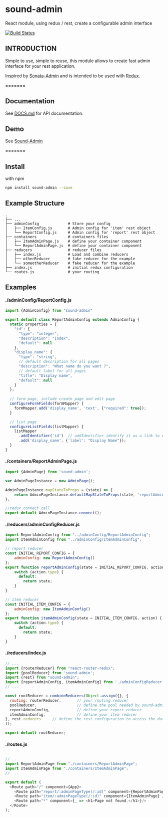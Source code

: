 # sound-admin
React module, using redux / rest, create a configurable admin interface

[![Build Status](https://travis-ci.org/cifren/sound-admin.svg?branch=master)](https://travis-ci.org/cifren/sound-admin)

## INTRODUCTION
Simple to use, simple to reuse, this module allows to create fast admin interface
for your rest application.

Inspired by [Sonata-Admin](https://sonata-project.org/bundles/admin/2-3/doc/index.html) and 
is intended to be used with [Redux](https://github.com/gaearon/redux).

=======
## Documentation
See [DOCS.md](doc/DOCS.md) for API documentation.

## Demo
See [Sound-Admin](http://sound-admin.herokuapp.com)

=======
## Install
with npm
```sh
npm install sound-admin --save
```

## Example Structure
    .
    ├── ...
    ├── adminConfig             # Store your config 
    │   ├── ItemConfig.js       # Admin config for 'item' rest object
    │   └── ReportConfig.js     # Admin config for 'report' rest object
    ├── containers              # containers files
    │   ├── ItemAdminPage.js    # define your container component
    │   └── ReportAdminPage.js  # define your container component
    ├── reducers                # reducer files
    │   ├── index.js            # Load and combine reducers
    │   ├── otherReducer        # fake reducer for the example
    │   └── someotherReducer    # fake reducer for the example
    ├── index.js                # initial redux configuration
    └── routes.js               # your routing


## Examples
#### ./adminConfig/ReportConfig.js
```js
import {AdminConfig} from "sound-admin"

export default class ReportAdminConfig extends AdminConfig {
  static properties = {
    "id": {
      "type": "integer",
      "description": "Index",
      "default": null
    },
    "display_name": {
      "type": "string",
      // default description for all pages
      "description": "What name do you want ?",
      // default label for all pages
      "title": "Display name",
      "default": null
    }
  };
  
  // form page, include create page and edit page
  configureFormFields(formMapper) {
    formMapper.add('display_name', 'text', {"required": true});
  }

  // list page
  configureListFields(listMapper) {
    listMapper
      .addIdentifier('id')  // addIdentifier identify it as a link to edit page
      .add('display_name', {'label': "Display Name"});
  }
}
```

#### ./containers/ReportAdminPage.js
```js
import {AdminPage} from 'sound-admin';

var AdminPageInstance = new AdminPage();

AdminPageInstance.mapStateToProps = (state) => {
    return AdminPageInstance.defaultMapStateToProps(state, 'reportAdminConfig');
};

//redux connect call
export default AdminPageInstance.connect();
```

#### ./reducers/adminConfigReducer.js
```js
import ReportAdminConfig from "../adminConfig/ReportAdminConfig";
import ItemAdminConfig from "../adminConfig/ItemAdminConfig";

// report reducer
const INITIAL_REPORT_CONFIG = {
    adminConfig: new ReportAdminConfig()
};
export function reportAdminConfig(state = INITIAL_REPORT_CONFIG, action) {
    switch (action.type) {
      default:
        return state;
    }
}

// item reducer
const INITIAL_ITEM_CONFIG = {
    adminConfig: new ItemAdminConfig()
};
export function itemAdminConfig(state = INITIAL_ITEM_CONFIG, action) {
    switch (action.type) {
      default:
        return state;
    }
}
```

#### ./reducers/index.js
```js
// ...
import {routerReducer} from "react-router-redux";
import {poolReducer} from 'sound-admin';
import {rest} from "sound-admin";
import {reportAdminConfig, itemAdminConfig} from './adminConfigReducer';
// ...

const rootReducer = combineReducers(Object.assign({}, {
  routing: routerReducer,       // your routing reducer
  poolReducer,                  // define the pool needed by sound-admin
  reportAdminConfig,            // define your report reducer
  itemAdminConfig,              // define your item reducer
}, rest.reducers     // define the rest configuration to access the data
));

export default rootReducer;
```

#### ./routes.js
```js

// ...
import ReportAdminPage from "./containers/ReportAdminPage";
import ItemAdminPage from "./containers/ItemAdminPage";
// ...

export default (
  <Route path="/" component={App}>
    <Route path="report/:adminPageType(/:id)" component={ReportAdminPage} />
    <Route path="item/:adminPageType(/:id)" component={ItemAdminPage} />
    <Route path="*" component={_ => <h1>Page not found.</h1>}/>
  </Route>
);
```
